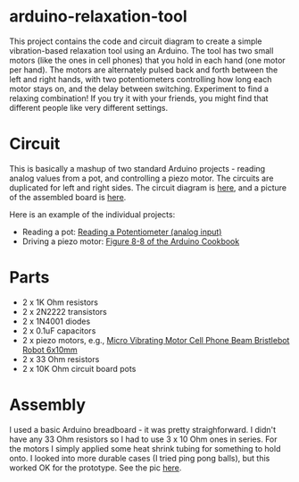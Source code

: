 # arduino-relaxation-tool
This project contains the code and circuit diagram to create a simple vibration-based relaxation tool using an Arduino.
The tool has two small motors (like the ones in cell phones) that you hold in each hand (one motor per hand). The motors
are alternately pulsed back and forth between the left and right hands, with two potentiometers controlling how long
each motor stays on, and the delay between switching. Experiment to find a relaxing combination! If you try it with your
friends, you might find that different people like very different settings.


# Circuit
This is basically a mashup of two standard Arduino projects - reading analog values from a pot, and controlling a piezo
motor. The circuits are duplicated for left and right sides. The circuit diagram is
[here](https://github.com/matthewcornell/arduino-relaxation-tool/blob/master/circuit-diagram.jpg), and a picture of the
assembled board is [here](https://github.com/matthewcornell/arduino-relaxation-tool/blob/master/assembled-board.jpg).

Here is an example of the individual projects:

* Reading a pot: [Reading a Potentiometer (analog input)](https://www.arduino.cc/en/Tutorial/Potentiometer)
* Driving a piezo motor: [Figure 8-8 of the Arduino Cookbook](https://books.google.com/books?id=raHyKejOBF4C&pg=PA276&lpg=PA276&dq=figure+8-8+connecting+a+vibration+motor&source=bl&ots=gmm0_Rgz7K&sig=LKvfqXUdqfFy6ZoNYdsy1oS8n7M&hl=en&sa=X&ved=0CB8Q6AEwAGoVChMI38mBqpnmxwIVwj4-Ch15Hgby#v=onepage&q=figure%208-8%20connecting%20a%20vibration%20motor&f=false)


# Parts
* 2 x 1K Ohm resistors
* 2 x 2N2222 transistors
* 2 x 1N4001 diodes
* 2 x 0.1uF capacitors
* 2 x piezo motors, e.g., [Micro Vibrating Motor Cell Phone Beam Bristlebot Robot 6x10mm](http://www.ebay.com/itm/10X-Micro-Vibrating-Motor-Cell-Phone-Beam-Bristlebot-Robot-6x10mm-Arduino-PI-USA-/161237537955?hash=item258a8194a3)
* 2 x 33 Ohm resistors
* 2 x 10K Ohm circuit board pots


# Assembly
I used a basic Arduino breadboard - it was pretty straighforward. I didn't have any 33 Ohm resistors so I had to use
3 x 10 Ohm ones in series. For the motors I simply applied some heat shrink tubing for something to hold onto. I
looked into more durable cases (I tried ping pong balls), but this worked OK for the prototype. See the pic
[here](https://github.com/matthewcornell/arduino-relaxation-tool/blob/master/motor-closeup.jpg).